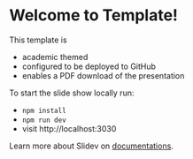 # Welcome to Template!

This template is
- academic themed
- configured to be deployed to GitHub
- enables a PDF download of the presentation

To start the slide show locally run:

- `npm install`
- `npm run dev`
- visit http://localhost:3030

Learn more about Slidev on [documentations](https://sli.dev/).
